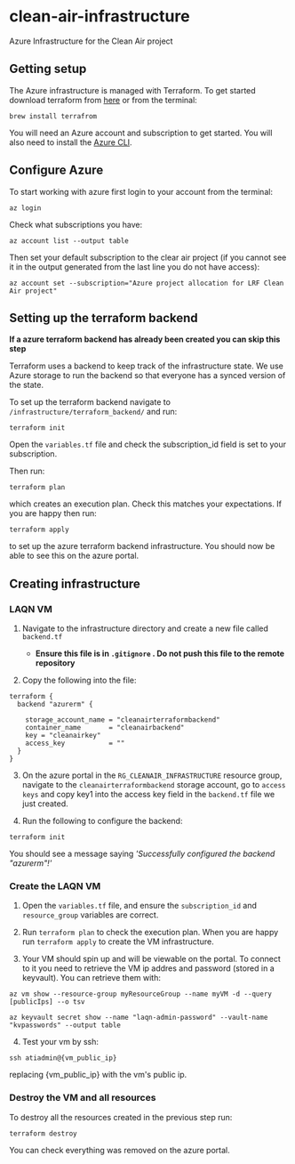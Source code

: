 # clean-air-infrastructure
Azure Infrastructure for the Clean Air project



## Getting setup 

The Azure infrastructure is managed with Terraform. To get started download terraform from [here](https://www.terraform.io) or from the terminal:

```
brew install terrafrom
```


You will need an Azure account and subscription to get started. You will also need to install the [Azure CLI](https://docs.microsoft.com/en-us/cli/azure/install-azure-cli?view=azure-cli-latest).


## Configure Azure

To start working with azure first login to your account from the terminal:

```
az login
````

Check what subscriptions you have:
```
az account list --output table
```

Then set your default subscription to the clear air project (if you cannot see it in the output generated from the last line you do not have access):

```
az account set --subscription="Azure project allocation for LRF Clean Air project"
```


## Setting up the terraform backend

**If a azure terraform backend has already been created you can skip this step**

Terraform uses a backend to keep track of the infrastructure state. We use Azure storage to run the backend so that everyone has a synced version of the state. 

To set up the terraform backend navigate to `/infrastructure/terraform_backend/` and run:

```
terraform init
```

Open the `variables.tf` file and check the subscription_id field is set to your subscription.

Then run:
```
terraform plan
```
which creates an execution plan. Check this matches your expectations. If you are happy then run:

```
terraform apply
```

to set up the azure terraform backend infrastructure. You should now be able to see this on the azure portal. 


## Creating infrastructure

### LAQN VM


1. Navigate to the infrastructure directory and create a new file called `backend.tf`
    - **Ensure this file is in `.gitignore` . Do not push this file to the remote repository**

2. Copy the following into the file:

```
terraform {
  backend "azurerm" {

    storage_account_name = "cleanairterraformbackend"
    container_name       = "cleanairbackend"
    key = "cleanairkey"
    access_key           = ""
  }
}
```

3. On the azure portal in the `RG_CLEANAIR_INFRASTRUCTURE` resource group, navigate to the `cleanairterraformbackend` storage account, go to `access keys` and copy key1 into the access key field in the `backend.tf` file we just created. 

4. Run the following to configure the backend:

```
terraform init
```
You should see a message saying *'Successfully configured the backend "azurerm"!'*

### Create the LAQN VM

1. Open the `variables.tf` file, and ensure the `subscription_id` and `resource_group` variables are correct.

2. Run ```terraform plan``` to check the execution plan. When you are happy run ```terraform apply``` to create the VM infrastructure. 


3. Your VM should spin up and will be viewable on the portal. To connect to it you need to retrieve the VM ip addres and password (stored in a keyvault). You can retrieve them with:

```
az vm show --resource-group myResourceGroup --name myVM -d --query [publicIps] --o tsv
```

```
az keyvault secret show --name "laqn-admin-password" --vault-name "kvpasswords" --output table
```

4. Test your vm by ssh:

```
ssh atiadmin@{vm_public_ip}
```

replacing {vm_public_ip} with the vm's public ip. 

### Destroy the VM and all resources

To destroy all the resources created in the previous step run:

```
terraform destroy
```

You can check everything was removed on the azure portal. 